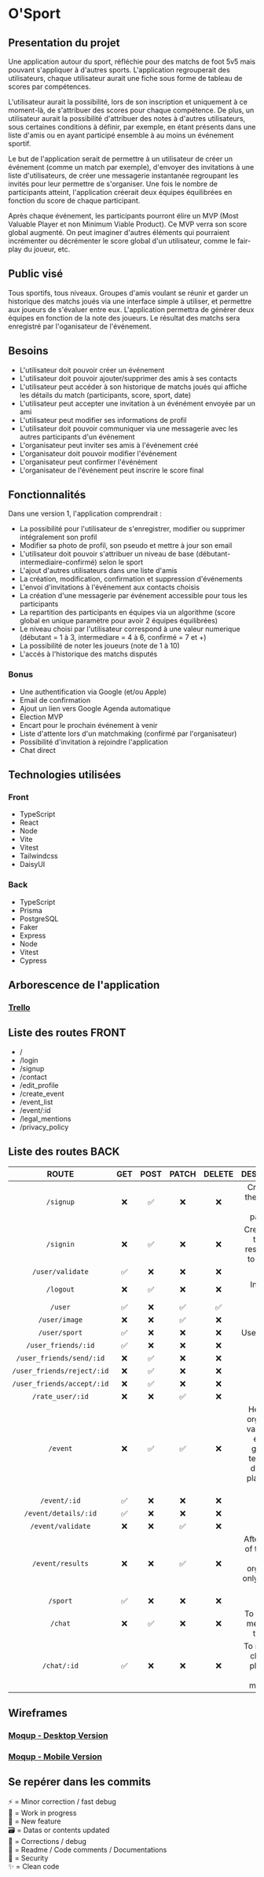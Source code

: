 # O'Sport

## Presentation du projet

Une application autour du sport, réfléchie pour des matchs de foot 5v5 mais pouvant s'appliquer à d'autres sports. L'application regrouperait des utilisateurs, chaque utilisateur aurait une fiche sous forme de tableau de scores par compétences.

L'utilisateur aurait la possibilité, lors de son inscription et uniquement à ce moment-là, de s'attribuer des scores pour chaque compétence. De plus, un utilisateur aurait la possibilité d'attribuer des notes à d'autres utilisateurs, sous certaines conditions à définir, par exemple, en étant présents dans une liste d'amis ou en ayant participé ensemble à au moins un événement sportif.

Le but de l'application serait de permettre à un utilisateur de créer un événement (comme un match par exemple), d'envoyer des invitations à une liste d'utilisateurs, de créer une messagerie instantanée regroupant les invités pour leur permettre de s'organiser. Une fois le nombre de participants atteint, l'application créerait deux équipes équilibrées en fonction du score de chaque participant.

Après chaque événement, les participants pourront élire un MVP (Most Valuable Player et non Minimum Viable Product). Ce MVP verra son score global augmenté. On peut imaginer d'autres éléments qui pourraient incrémenter ou décrémenter le score global d'un utilisateur, comme le fair-play du joueur, etc.

## Public visé

Tous sportifs, tous niveaux. Groupes d'amis voulant se réunir et garder un historique des matchs joués via une interface simple à utiliser, et permettre aux joueurs de s'évaluer entre eux. L'application permettra de générer deux équipes en fonction de la note des joueurs. Le résultat des matchs sera enregistré par l'oganisateur de l'événement.

## Besoins

- L'utilisateur doit pouvoir créer un événement
- L'utilisateur doit pouvoir ajouter/supprimer des amis à ses contacts
- L'utilisateur peut accéder à son historique de matchs joués qui affiche les détails du match (participants, score, sport, date)
- L'utilisateur peut accepter une invitation à un événément envoyée par un ami
- L'utilisateur peut modifier ses informations de profil
- L'utilisateur doit pouvoir communiquer via une messagerie avec les autres participants d'un événement
- L'organisateur peut inviter ses amis à l'événement créé
- L'organisateur doit pouvoir modifier l'événement
- L'organisateur peut confirmer l'événément
- L'organisateur de l'événement peut inscrire le score final

## Fonctionnalités

Dans une version 1, l'application comprendrait :

- La possibilité pour l'utilisateur de s'enregistrer, modifier ou supprimer intégralement son profil
- Modifier sa photo de profil, son pseudo et mettre à jour son email
- L'utilisateur doit pouvoir s'attribuer un niveau de base (débutant-intermediaire-confirmé) selon le sport
- L'ajout d'autres utilisateurs dans une liste d'amis
- La création, modification, confirmation et suppression d'événements
- L'envoi d'invitations à l'événement aux contacts choisis
- La création d'une messagerie par événement accessible pour tous les participants
- La repartition des participants en équipes via  un algorithme (score global en unique paramètre pour avoir 2 équipes équilibrées)
- Le niveau choisi par l'utilisateur correspond à une valeur numerique (débutant = 1 à 3, intermediare = 4 à 6, confirmé = 7 et +)
- La possibilité de noter les joueurs (note de 1 à 10)
- L'accés à l'historique des matchs disputés

### Bonus

- Une authentification via Google (et/ou Apple)
- Email de confirmation
- Ajout un lien vers Google Agenda automatique
- Election MVP
- Encart pour le prochain événement à venir
- Liste d'attente lors d'un matchmaking (confirmé par l'organisateur)
- Possibilité d'invitation à rejoindre l'application
- Chat direct

## Technologies utilisées

### Front

- TypeScript
- React
- Node
- Vite
- Vitest
- Tailwindcss
- DaisyUI

### Back

- TypeScript
- Prisma
- PostgreSQL
- Faker
- Express
- Node
- Vitest
- Cypress

## Arborescence de l'application

### [Trello](https://www.figma.com/file/TBX27pwp27QdyIRzMbHJWE/OSport?type=design&node-id=44%3A2&mode=design&t=yfL0rgEu1itT30FB-1)

## Liste des routes FRONT

- /
- /login
- /signup
- /contact
- /edit_profile
- /create_event
- /event_list
- /event/:id
- /legal_mentions
- /privacy_policy

## Liste des routes BACK

| ROUTE | GET | POST | PATCH | DELETE | DESCRIPTION |
| :---: | :---: | :---: | :---: | :---: | :---: |
| `/signup` | ❌ | ✅ | ❌ | ❌ | Creation of the user and hash password |
| `/signin` | ❌ | ✅ | ❌ | ❌ | Creation of a token to resend back to the front |
| `/user/validate` | ✅ | ❌ | ❌ | ❌ | |
| `/logout` | ❌ | ✅ | ❌ | ❌ | Invalidate token |
| `/user` | ✅ | ❌ | ✅ | ✅ | |
| `/user/image` | ❌ | ❌ | ✅ | ❌ | |
| `/user/sport` | ✅ | ❌ | ❌ | ❌ | User_on_sport |
| `/user_friends/:id` | ✅ | ❌ | ❌ | ❌ | |
| `/user_friends/send/:id` | ❌ | ✅ | ❌ | ❌ | |
| `/user_friends/reject/:id` | ❌ | ✅ | ❌ | ❌ | |
| `/user_friends/accept/:id` | ❌ | ✅ | ❌ | ❌ | |
| `/rate_user/:id` | ❌ | ❌ | ✅ | ❌ | |
| `/event` | ❌ | ✅ | ✅ | ❌ | Here, after organizator validate the event, it generate teams and distribute players (for Patch) |
| `/event/:id` | ✅ | ❌ | ❌ | ❌ | |
| `/event/details/:id` | ✅ | ❌ | ❌ | ❌ | |
| `/event/validate` | ❌ | ❌ | ✅ | ❌ | |
| `/event/results` | ❌ | ❌ | ✅ | ❌ | After the end of the event, the organizator only can save results |
| `/sport` | ✅ | ❌ | ❌ | ❌ | |
| `/chat` | ❌ | ✅ | ❌ | ❌ | To send new message to the chat |
| `/chat/:id` | ✅ | ❌ | ❌ | ❌ | To reload the chat, new players or chat messages |

## Wireframes

### [Moqup - Desktop Version](https://app.moqups.com/cCk3iLfr4qXsS0zye6MKNCvcdlGhEQ7r/view/page/ad64222d5)

### [Moqup - Mobile Version](https://app.moqups.com/W7DPy5eEV1H5z1EvA04u3hCgxf7e6vlT/view/page/ad64222d5)

## Se repérer dans les commits

:zap: = Minor correction / fast debug \
:construction: = Work in progress \
:tada: = New feature \
:card_file_box: = Datas or contents updated \
:hammer: = Corrections / debug \
:memo: = Readme / Code comments / Documentations \
:rotating_light: = Security \
:sparkles: = Clean code
